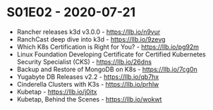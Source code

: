 # S01E02 - 2020-07-21

- Rancher releases k3d v3.0.0 - https://llb.io/n9vur
- RanchCast deep dive into k3d - https://llb.io/9zevg
- Which K8s Certification is Right for You? - https://llb.io/pg92m
- Linux Foundation Developing Certificate for Certified Kubernetes Security Specialist (CKS) - https://llb.io/26dns
- Backup and Restore of MongoDB on K8s - https://llb.io/7cg0n
- Yugabyte DB Releases v2.2 - https://llb.io/qb7hx
- Cinderella Clusters with K3s - https://llb.io/prhlw
- Kubetap - https://llb.io/j0itx
- Kubetap, Behind the Scenes - https://llb.io/wokwt

